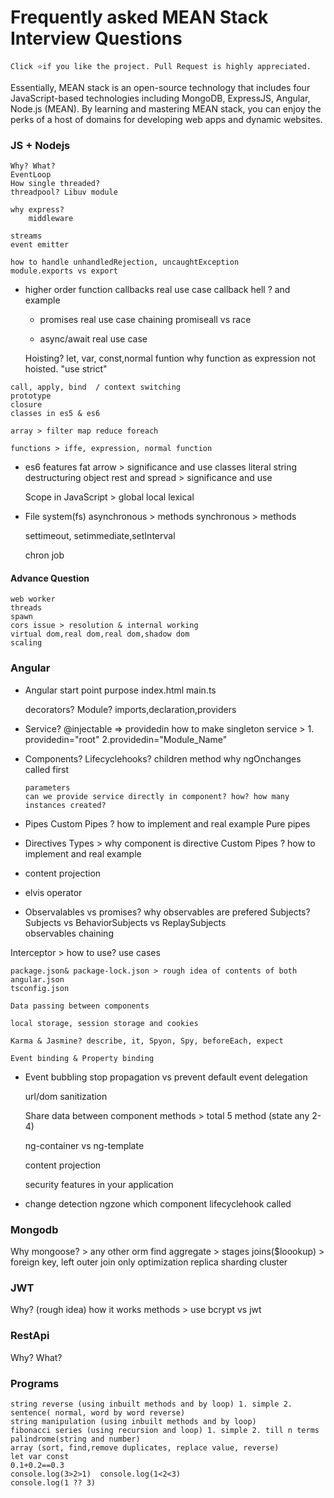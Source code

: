 # Frequently asked MEAN Stack Interview Questions

  ` Click ⭐if you like the project. Pull Request is highly appreciated. `

  Essentially, MEAN stack is an open-source technology that includes four JavaScript-based technologies including MongoDB, ExpressJS, Angular, Node.js (MEAN). By learning and mastering MEAN stack, you can enjoy the perks of a host of domains for developing web apps and dynamic websites.

### JS + Nodejs
	Why? What?
	EventLoop
	How single threaded? 
	threadpool? Libuv module

	why express?
		middleware
					
	streams
	event emitter

	how to handle unhandledRejection, uncaughtException
	module.exports vs export

   - higher order function
		  callbacks 
			real use case
			callback hell ? and example
					
	 - promises
			real use case
			chaining
			promiseall vs race
			
	 - async/await
			real use case

	 Hoisting? let, var, const,normal funtion 
		why function as expression not hoisted.
		"use strict"
		
	call, apply, bind  / context switching
	prototype
	closure
	classes in es5 & es6

	array > filter map reduce foreach 

	functions > iffe, expression, normal function

 - es6 features
		fat arrow > significance and use
		classes 
		literal string
		destructuring object
		rest and spread > significance and use

	Scope in JavaScript > global local lexical	
		
 - File system(fs)
		asynchronous > methods
		synchronous > methods
	
	settimeout, setimmediate,setInterval 
	
	chron job
					
#### Advance Question 
	web worker
	threads
	spawn
	cors issue > resolution & internal working
	virtual dom,real dom,real dom,shadow dom  
	scaling
	
### Angular
 - Angular start point 
		purpose index.html
		main.ts
	
	decorators? 
	Module? imports,declaration,providers
	
  - Service? 
		@injectable => providedin 
		how to make singleton service > 1. providedin="root" 2.providedin="Module_Name"
			
  - Components?
		  Lifecyclehooks? 
			  children method
			  why ngOnchanges called first
						
		parameters
		can we provide service directly in component? how? how many instances created? 
		
  - Pipes 
		Custom Pipes ? how to implement and real example
		Pure pipes
		
 - Directives 
		Types > why component is directive
		Custom Pipes ? how to implement and real example
	
 - content projection
 
 - elvis operator	
		
 - Observalables vs promises?
		why observables are prefered
		Subjects? Subjects vs BehaviorSubjects vs ReplaySubjects	
		observables chaining
			
  Interceptor > how to use? use cases
	
	package.json& package-lock.json	> rough idea of contents of both
	angular.json
	tsconfig.json

	Data passing between components

	local storage, session storage and cookies

	Karma & Jasmine? describe, it, Spyon, Spy, beforeEach, expect

	Event binding & Property binding
	
  - Event bubbling
		stop propagation vs prevent default
		event delegation
	
	
	url/dom sanitization

	Share data between component methods > total 5 method (state any 2-4)
	
	ng-container vs ng-template
	
	content projection
	
	security features in your application
	
  - change detection
		ngzone
		which component lifecyclehook called
	
### Mongodb
  Why mongoose? > any other orm
  find
  aggregate > stages
    joins($loookup)	> foreign key, left outer join only 
    optimization
  replica
  sharding
  cluster
	
### JWT 
  Why?
	  (rough idea) how it works
	  methods > use
  bcrypt vs jwt
	
### RestApi
  Why?
  What?

### Programs
	string reverse (using inbuilt methods and by loop) 1. simple 2. sentence( normal, word by word reverse)
	string manipulation (using inbuilt methods and by loop)
	fibonacci series (using recursion and loop) 1. simple 2. till n terms
	palindrome(string and number)
	array (sort, find,remove duplicates, replace value, reverse)
	let var const
	0.1+0.2==0.3
	console.log(3>2>1)	console.log(1<2<3) 
	console.log(1 ?? 3) 

